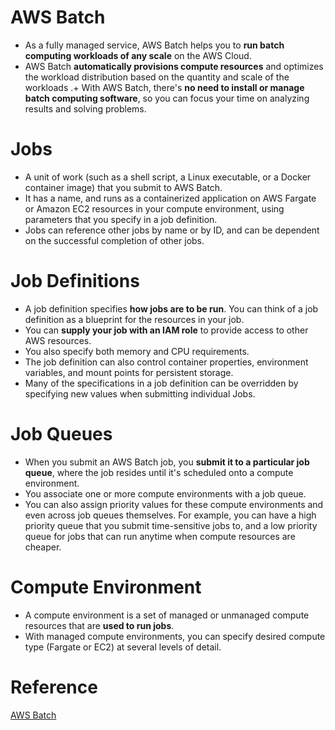 # AWS Batch
+ As a fully managed service, AWS Batch helps you to **run batch computing workloads of any scale** on the AWS Cloud.
+ AWS Batch **automatically provisions compute resources** and optimizes the workload distribution based on the quantity and scale of the workloads
.+ With AWS Batch, there's **no need to install or manage batch computing software**, so you can focus your time on analyzing results and solving problems.
# Jobs
+ A unit of work (such as a shell script, a Linux executable, or a Docker container image) that you submit to AWS Batch.
+ It has a name, and runs as a containerized application on AWS Fargate or Amazon EC2 resources in your compute environment, using parameters that you specify in a job definition.
+ Jobs can reference other jobs by name or by ID, and can be dependent on the successful completion of other jobs.
# Job Definitions
+ A job definition specifies **how jobs are to be run**. You can think of a job definition as a blueprint for the resources in your job.
+ You can **supply your job with an IAM role** to provide access to other AWS resources.
+ You also specify both memory and CPU requirements.
+ The job definition can also control container properties, environment variables, and mount points for persistent storage.
+ Many of the specifications in a job definition can be overridden by specifying new values when submitting individual Jobs. 
# Job Queues
+ When you submit an AWS Batch job, you **submit it to a particular job queue**, where the job resides until it's scheduled onto a compute environment.
+ You associate one or more compute environments with a job queue.
+ You can also assign priority values for these compute environments and even across job queues themselves. For example, you can have a high priority queue that you submit time-sensitive jobs to, and a low priority queue for jobs that can run anytime when compute resources are cheaper.
# Compute Environment
+ A compute environment is a set of managed or unmanaged compute resources that are **used to run jobs**.
+ With managed compute environments, you can specify desired compute type (Fargate or EC2) at several levels of detail.
# Reference
[AWS Batch](https://docs.aws.amazon.com/batch/latest/userguide/what-is-batch.html)